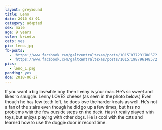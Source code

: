 ```yaml
---
layout: greyhound
title: Leno
date: 2018-02-01
category: adopted
sex: male
age: 9 years
color: brindle
cats: yes
pic: leno.jpg
fb-posts:
  - 'https://www.facebook.com/galtcentraltexas/posts/10157077231788572:0'
  - 'https://www.facebook.com/galtcentraltexas/posts/10157198796148572:0'
pics:
  - leno_1.png
pending: yes
doa: 2018-06-17
---
```


If you want a big loveable boy, then Lenny is your man. He’s so sweet and likes to snuggle.
Lenny LOVES cheese (as seen in the photo below.)  Even though he has few teeth left, he does
love the harder treats as well.   He’s not a fan of the stairs even though he did go up a few
times, but has no problems with the few outside steps on the deck.  Hasn’t really played with
toys, but enjoys playing with other dogs.  He is cool with the cats and learned how to use the
doggie door in record time.
